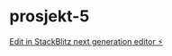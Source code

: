# prosjekt-5

[Edit in StackBlitz next generation editor ⚡️](https://stackblitz.com/~/github.com/lise-charlotte/prosjekt-5)